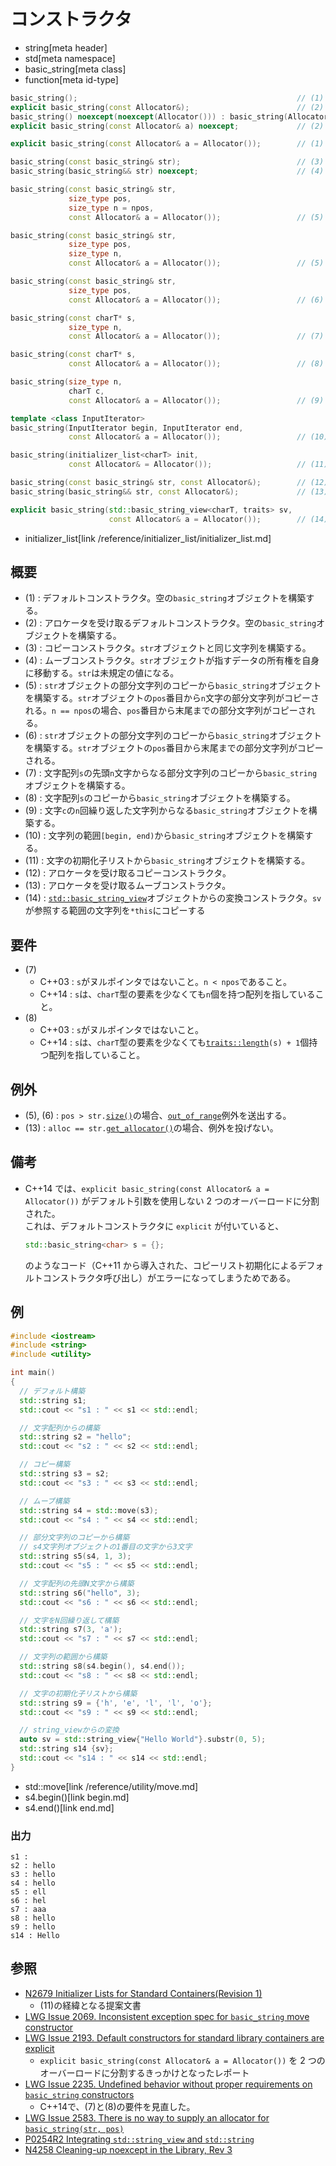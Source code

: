 # コンストラクタ
* string[meta header]
* std[meta namespace]
* basic_string[meta class]
* function[meta id-type]

```cpp
basic_string();                                                 // (1) C++14
explicit basic_string(const Allocator&);                        // (2) C++14
basic_string() noexcept(noexcept(Allocator())) : basic_string(Allocator()) { } // (1) C++17
explicit basic_string(const Allocator& a) noexcept;             // (2) C++17

explicit basic_string(const Allocator& a = Allocator());        // (1) + (2) C++03

basic_string(const basic_string& str);                          // (3)
basic_string(basic_string&& str) noexcept;                      // (4) C++11

basic_string(const basic_string& str,
             size_type pos,
             size_type n = npos,
             const Allocator& a = Allocator());                 // (5) C++14まで

basic_string(const basic_string& str,
             size_type pos,
             size_type n,
             const Allocator& a = Allocator());                 // (5) C++17

basic_string(const basic_string& str,
             size_type pos,
             const Allocator& a = Allocator());                 // (6) C++17

basic_string(const charT* s,
             size_type n,
             const Allocator& a = Allocator());                 // (7)

basic_string(const charT* s,
             const Allocator& a = Allocator());                 // (8)

basic_string(size_type n,
             charT c,
             const Allocator& a = Allocator());                 // (9)

template <class InputIterator>
basic_string(InputIterator begin, InputIterator end,
             const Allocator& a = Allocator());                 // (10)

basic_string(initializer_list<charT> init,
             const Allocator& = Allocator());                   // (11) C++11

basic_string(const basic_string& str, const Allocator&);        // (12) C++11
basic_string(basic_string&& str, const Allocator&);             // (13) C++11

explicit basic_string(std::basic_string_view<charT, traits> sv,
                      const Allocator& a = Allocator());        // (14) C++17
```
* initializer_list[link /reference/initializer_list/initializer_list.md]

## 概要
- (1) : デフォルトコンストラクタ。空の`basic_string`オブジェクトを構築する。
- (2) : アロケータを受け取るデフォルトコンストラクタ。空の`basic_string`オブジェクトを構築する。
- (3) : コピーコンストラクタ。`str`オブジェクトと同じ文字列を構築する。
- (4) : ムーブコンストラクタ。`str`オブジェクトが指すデータの所有権を自身に移動する。`str`は未規定の値になる。
- (5) : `str`オブジェクトの部分文字列のコピーから`basic_string`オブジェクトを構築する。`str`オブジェクトの`pos`番目から`n`文字の部分文字列がコピーされる。`n == npos`の場合、`pos`番目から末尾までの部分文字列がコピーされる。
- (6) : `str`オブジェクトの部分文字列のコピーから`basic_string`オブジェクトを構築する。`str`オブジェクトの`pos`番目から末尾までの部分文字列がコピーされる。
- (7) : 文字配列`s`の先頭`n`文字からなる部分文字列のコピーから`basic_string`オブジェクトを構築する。
- (8) : 文字配列`s`のコピーから`basic_string`オブジェクトを構築する。
- (9) : 文字`c`の`n`回繰り返した文字列からなる`basic_string`オブジェクトを構築する。
- (10) : 文字列の範囲`[begin, end)`から`basic_string`オブジェクトを構築する。
- (11) : 文字の初期化子リストから`basic_string`オブジェクトを構築する。
- (12) : アロケータを受け取るコピーコンストラクタ。
- (13) : アロケータを受け取るムーブコンストラクタ。
- (14) : [`std::basic_string_view`](/reference/string_view/basic_string_view.md)オブジェクトからの変換コンストラクタ。`sv`が参照する範囲の文字列を`*this`にコピーする


## 要件
- (7)
    - C++03 : `s`がヌルポインタではないこと。`n < npos`であること。
    - C++14 : `s`は、`charT`型の要素を少なくても`n`個を持つ配列を指していること。
- (8)
    - C++03 : `s`がヌルポインタではないこと。
    - C++14 : `s`は、`charT`型の要素を少なくても[`traits::length`](/reference/string/char_traits/length.md)`(s) + 1`個持つ配列を指していること。


## 例外
- (5), (6) : `pos > str.`[`size()`](size.md)の場合、[`out_of_range`](/reference/stdexcept.md)例外を送出する。
- (13) : `alloc == str.`[`get_allocator()`](get_allocator.md)の場合、例外を投げない。


## 備考
- C++14 では、`explicit basic_string(const Allocator& a = Allocator())` がデフォルト引数を使用しない 2 つのオーバーロードに分割された。  
    これは、デフォルトコンストラクタに `explicit` が付いていると、

    ```cpp
    std::basic_string<char> s = {};
    ```

    のようなコード（C++11 から導入された、コピーリスト初期化によるデフォルトコンストラクタ呼び出し）がエラーになってしまうためである。


## 例
```cpp example
#include <iostream>
#include <string>
#include <utility>

int main()
{
  // デフォルト構築
  std::string s1;
  std::cout << "s1 : " << s1 << std::endl;

  // 文字配列からの構築
  std::string s2 = "hello";
  std::cout << "s2 : " << s2 << std::endl;

  // コピー構築
  std::string s3 = s2;
  std::cout << "s3 : " << s3 << std::endl;

  // ムーブ構築
  std::string s4 = std::move(s3);
  std::cout << "s4 : " << s4 << std::endl;

  // 部分文字列のコピーから構築
  // s4文字列オブジェクトの1番目の文字から3文字
  std::string s5(s4, 1, 3);
  std::cout << "s5 : " << s5 << std::endl;

  // 文字配列の先頭N文字から構築
  std::string s6("hello", 3);
  std::cout << "s6 : " << s6 << std::endl;

  // 文字をN回繰り返して構築
  std::string s7(3, 'a');
  std::cout << "s7 : " << s7 << std::endl;

  // 文字列の範囲から構築
  std::string s8(s4.begin(), s4.end());
  std::cout << "s8 : " << s8 << std::endl;

  // 文字の初期化子リストから構築
  std::string s9 = {'h', 'e', 'l', 'l', 'o'};
  std::cout << "s9 : " << s9 << std::endl;

  // string_viewからの変換
  auto sv = std::string_view{"Hello World"}.substr(0, 5);
  std::string s14 {sv};
  std::cout << "s14 : " << s14 << std::endl;
}
```
* std::move[link /reference/utility/move.md]
* s4.begin()[link begin.md]
* s4.end()[link end.md]

### 出力
```
s1 : 
s2 : hello
s3 : hello
s4 : hello
s5 : ell
s6 : hel
s7 : aaa
s8 : hello
s9 : hello
s14 : Hello
```

## 参照
- [N2679 Initializer Lists for Standard Containers(Revision 1)](http://www.open-std.org/jtc1/sc22/wg21/docs/papers/2008/n2679.pdf)
    - (11)の経緯となる提案文書
- [LWG Issue 2069. Inconsistent exception spec for `basic_string` move constructor](https://wg21.cmeerw.net/lwg/issue2069)
- [LWG Issue 2193. Default constructors for standard library containers are explicit](https://wg21.cmeerw.net/lwg/issue2193)
    - `explicit basic_string(const Allocator& a = Allocator())` を 2 つのオーバーロードに分割するきっかけとなったレポート
- [LWG Issue 2235. Undefined behavior without proper requirements on `basic_string` constructors](https://wg21.cmeerw.net/lwg/issue2235)
    - C++14で、(7)と(8)の要件を見直した。
- [LWG Issue 2583. There is no way to supply an allocator for `basic_string(str, pos)`](https://wg21.cmeerw.net/lwg/issue2583)
- [P0254R2 Integrating `std::string_view` and `std::string`](http://www.open-std.org/jtc1/sc22/wg21/docs/papers/2016/p0254r2.pdf)
- [N4258 Cleaning-up noexcept in the Library, Rev 3](http://www.open-std.org/jtc1/sc22/wg21/docs/papers/2014/n4258.pdf)
